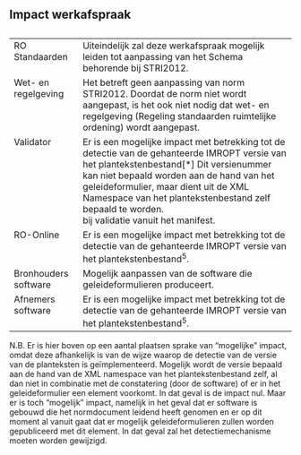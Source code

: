 ## Impact werkafspraak

<table style='width: 100%;'><caption></caption>
<colgroup><col id='col1' style='width: 24.388092613009924%;'
<col id='col2' style='width: 75.61190738699007%;'
</colgroup>
<tbody valign='top'><tr><td align='left' style='border-top: 0pt none #000000; border-left: 0pt none #000000; border-bottom: 0pt none #000000; border-right: 0pt none #000000; background-color: none;'>RO Standaarden

</td>
<td align='left' style='border-top: 0pt none #000000; border-left: 0pt none #000000; border-bottom: 0pt none #000000; border-right: 0pt none #000000; background-color: none;'>Uiteindelijk zal deze werkafspraak mogelijk leiden tot aanpassing van het Schema behorende bij STRI2012. 

</td>
</tr>
<tr><td align='left' style='border-top: 0pt none #000000; border-left: 0pt none #000000; border-bottom: 0pt none #000000; border-right: 0pt none #000000; background-color: none;'>Wet- en regelgeving

</td>
<td align='left' style='border-top: 0pt none #000000; border-left: 0pt none #000000; border-bottom: 0pt none #000000; border-right: 0pt none #000000; background-color: none;'>Het betreft geen aanpassing van norm STRI2012. Doordat de norm niet wordt aangepast, is het ook niet nodig dat wet- en regelgeving (Regeling standaarden ruimtelijke ordening) wordt aangepast. 

</td>
</tr>
<tr><td align='left' style='border-top: 0pt none #000000; border-left: 0pt none #000000; border-bottom: 0pt none #000000; border-right: 0pt none #000000; background-color: none;'>Validator

</td>
<td align='left' style='border-top: 0pt none #000000; border-left: 0pt none #000000; border-bottom: 0pt none #000000; border-right: 0pt none #000000; background-color: none;'>Er is een mogelijke impact met betrekking tot de detectie van de gehanteerde IMROPT versie van het plantekstenbestand<a name='_Ref352055971'></a><span class='noot'>[*]<span class='noottekst'> Dit versienummer kan niet bepaald worden aan de hand van het geleideformulier, maar dient uit de XML Namespace van het plantekstenbestand zelf bepaald te worden.<br/></span></span> bij validatie vanuit het manifest. 

</td>
</tr>
<tr><td align='left' style='border-top: 0pt none #000000; border-left: 0pt none #000000; border-bottom: 0pt none #000000; border-right: 0pt none #000000; background-color: none;'>RO-Online

</td>
<td align='left' style='border-top: 0pt none #000000; border-left: 0pt none #000000; border-bottom: 0pt none #000000; border-right: 0pt none #000000; background-color: none;'>Er is een mogelijke impact met betrekking tot de detectie van de gehanteerde IMROPT versie van het plantekstenbestand<sup></sup><sup></sup><sup></sup><sup></sup><sup>5</sup><sup></sup>.

</td>
</tr>
<tr><td align='left' style='border-top: 0pt none #000000; border-left: 0pt none #000000; border-bottom: 0pt none #000000; border-right: 0pt none #000000; background-color: none;'>Bronhouders software

</td>
<td align='left' style='border-top: 0pt none #000000; border-left: 0pt none #000000; border-bottom: 0pt none #000000; border-right: 0pt none #000000; background-color: none;'>Mogelijk aanpassen van de software die geleideformulieren produceert. 

</td>
</tr>
<tr><td align='left' style='border-top: 0pt none #000000; border-left: 0pt none #000000; border-bottom: 0pt none #000000; border-right: 0pt none #000000; background-color: none;'>Afnemers software

</td>
<td align='left' style='border-top: 0pt none #000000; border-left: 0pt none #000000; border-bottom: 0pt none #000000; border-right: 0pt none #000000; background-color: none;'>Er is een mogelijke impact met betrekking tot de detectie van de gehanteerde IMROPT versie van het plantekstenbestand<sup></sup><sup></sup><sup></sup><sup></sup><sup>5</sup><sup></sup>.

</td>
</tr>
</tbody>
</table>

N.B. Er is hier boven op een aantal plaatsen sprake van “mogelijke” impact, omdat deze afhankelijk is van de wijze waarop de detectie van de versie van de planteksten is geïmplementeerd. Mogelijk wordt de versie bepaald aan de hand van de XML namespace van het plantekstenbestand zelf, al dan niet in combinatie met de constatering (door de software) of er in het geleideformulier een element <PlanTeksten> voorkomt. In dat geval is de impact nul. Maar er is toch “mogelijk” impact, namelijk in het geval dat er software is gebouwd die het normdocument leidend heeft genomen en er op dit moment al vanuit gaat dat er mogelijk geleideformulieren zullen worden gepubliceerd met dit element. In dat geval zal het detectiemechanisme moeten worden gewijzigd. 

